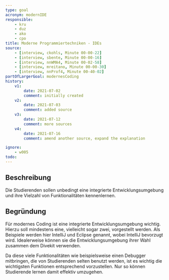 ```yaml
---
type: goal
acronym: modernIDE
responsible: 
    - kru
    - duz
    - ako
    - cpo
title: Moderne Programmiertechniken - IDEs
source:
    - [interview, ckohls, Minute 00-00-22]
    - [interview, sbente, Minute 00-00-16]
    - [interview, nnWMA4, Minute 00-02-58]
    - [interview, mreitano, Minute 00-00-30]
    - [interview, nnProf4, Minute 00-40-02]
partOfLargerGoal: modernesCoding
history:
    v1:
        date: 2021-07-02
        comment: initially created
    v2:
        date: 2021-07-03
        comment: added source
    v3:
        date: 2021-07-12
        comment: more sources
    v4:
        date: 2021-07-16
        comment: amend another source, expand the explanation

ignore:
    - w005
todo: 
---
```


## Beschreibung

Die Studierenden sollen unbedingt eine integrierte Entwicklungsumgebung und ihre Vielzahl von Funktionalitäten kennenlernen.

## Begründung

Für modernes Coding ist eine integrierte Entwicklungsumgebung wichtig. Hierzu soll mindestens eine, vielleicht sogar zwei, vorgestellt werden. Als Beispiele werden hier IntelliJ und Eclipse genannt, wobei IntelliJ bevorzugt wird.
Idealerweise können sie die Entwicklungsumgebung ihrer Wahl zusammen dem Divekit verwenden.

Da diese viele Funktionalitäten wie beispielsweise einen Debugger mitbringen, die von Studierenden selten benutzt werden, ist es wichtig die wichtigsten Funktionen entsprechend vorzustellen. Nur so können Studierende lernen damit effektiv umzugehen.
